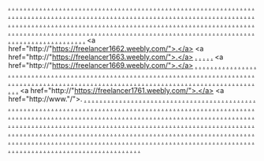 <a href="https://freelancer1373.weebly.com/">.</a>
<a href="https://freelancer1374.weebly.com/">.</a>
<a href="https://freelancer1375.weebly.com/">.</a>
<a href="https://freelancer1376.weebly.com/">.</a>
<a href="https://freelancer1377.weebly.com/">.</a>
<a href="https://freelancer1378.weebly.com/">.</a>
<a href="https://freelancer1379.weebly.com/">.</a>
<a href="https://freelancer1380.weebly.com/">.</a>
<a href="https://softn4343.weebly.com/">.</a>
<a href="https://freelancer1271.weebly.com/">.</a>
<a href="https://freelancer1272.weebly.com/">.</a>
<a href="https://freelancer1273.weebly.com/">.</a>
<a href="https://freelancer1274.weebly.com/">.</a>
<a href="https://freelancer1275.weebly.com/">.</a>
<a href="https://freelancer1276.weebly.com/">.</a>
<a href="https://freelancer1277.weebly.com/">.</a>
<a href="https://freelancer1278.weebly.com/">.</a>
<a href="https://freelancer1279.weebly.com/">.</a>
<a href="https://freelancer1280.weebly.com/">.</a>
<a href="https://softn4367.weebly.com/">.</a>
<a href="https://freelancer1331.weebly.com/">.</a>
<a href="https://freelancer1332.weebly.com/">.</a>
<a href="https://freelancer13313.weebly.com/">.</a>
<a href="https://freelancer1334.weebly.com/">.</a>
<a href="https://freelancer1335.weebly.com/">.</a>
<a href="https://freelancer1336.weebly.com/">.</a>
<a href="https://freelancer1337.weebly.com/">.</a>
<a href="https://freelancer1338.weebly.com/">.</a>
<a href="https://freelancer1339.weebly.com/">.</a>
<a href="https://freelancer1340.weebly.com/">.</a>
<a href="https://softn4390.weebly.com/">.</a>
<a href="https://freelancer1391.weebly.com/">.</a>
<a href="https://freelancer1392.weebly.com/">.</a>
<a href="https://freelancer1393.weebly.com/">.</a>
<a href="https://freelancer1394.weebly.com/">.</a>
<a href="https://freelancer1395.weebly.com/">.</a>
<a href="https://freelancer1396.weebly.com/">.</a>
<a href="https://freelancer1397.weebly.com/">.</a>
<a href="https://freelancer1398.weebly.com/">.</a>
<a href="https://freelancer1399.weebly.com/">.</a>
<a href="https://freelancer1400.weebly.com/">.</a>
<a href="https://softn4583.weebly.com/">.</a>
<a href="https://freelancer1501.weebly.com/">.</a>
<a href="https://freelancer1502.weebly.com/">.</a>
<a href="https://freelancer1503.weebly.com/">.</a>
<a href="https://freelancer1504.weebly.com/">.</a>
<a href="https://freelancer1505.weebly.com/">.</a>
<a href="https://freelancer1506.weebly.com/">.</a>
<a href="https://freelancer1507.weebly.com/">.</a>
<a href="https://freelancer1508.weebly.com/">.</a>
<a href="https://freelancer1509.weebly.com/">.</a>
<a href="https://freelancer1510.weebly.com/">.</a>
<a href="https://softn4607.weebly.com/">.</a>
<a href="https://freelancer1461.weebly.com/">.</a>
<a href="https://freelancer1462.weebly.com/">.</a>
<a href="https://freelancer1463.weebly.com/">.</a>
<a href="https://freelancer1464.weebly.com/">.</a>
<a href="https://freelancer1465.weebly.com/">.</a>
<a href="https://freelancer1466.weebly.com/">.</a>
<a href="https://freelancer1467.weebly.com/">.</a>
<a href="https://freelancer1468.weebly.com/">.</a>
<a href="https://freelancer1469.weebly.com/">.</a>
<a href="https://freelancer1470.weebly.com/">.</a>
<a href="https://softn4631.weebly.com/">.</a>
<a href="https://freelancer1821.weebly.com/">.</a>
<a href="https://freelancer1822.weebly.com/">.</a>
<a href="https://freelancer1823.weebly.com/">.</a>
<a href="https://freelancer1824.weebly.com/">.</a>
<a href="https://freelancer1825.weebly.com/">.</a>
<a href="https://freelancer1826.weebly.com/">.</a>
<a href="https://freelancer1827.weebly.com/">.</a>
<a href="https://freelancer1828.weebly.com/">.</a>
<a href="https://freelancer1829.weebly.com/">.</a>
<a href="https://freelancer1830.weebly.com/">.</a>
<a href="https://softn4655.weebly.com/">.</a>
<a href="https://freelancer1841.weebly.com/">.</a>
<a href="https://freelancer1842.weebly.com/">.</a>
<a href="https://freelancer1843.weebly.com/">.</a>
<a href="https://freelancer1844.weebly.com/">.</a>
<a href="https://freelancer1845.weebly.com/">.</a>
<a href="https://freelancer1846.weebly.com/">.</a>
<a href="https://freelancer1847.weebly.com/">.</a>
<a href="https://freelancer1848.weebly.com/">.</a>
<a href="https://freelancer1849.weebly.com/">.</a>
<a href="https://freelancer1850.weebly.com/">.</a>
<a href="https://softn4656.weebly.com/">.</a>
<a href="https://freelancer1851.weebly.com/">.</a>
<a href="https://freelancer1852.weebly.com/">.</a>
<a href="https://freelancer1853.weebly.com/">.</a>
<a href="https://freelancer1854.weebly.com/">.</a>
<a href="https://freelancer1855.weebly.com/">.</a>
<a href="https://freelancer1856.weebly.com/">.</a>
<a href="https://freelancer1857.weebly.com/">.</a>
<a href="https://freelancer1858.weebly.com/">.</a>
<a href="https://freelancer1859.weebly.com/">.</a>
<a href="https://freelancer1860.weebly.com/">.</a>
<a href="https://softn4599.weebly.com/">.</a>
<a href="https://freelancer1461.weebly.com/">.</a>
<a href="https://freelancer1462.weebly.com/">.</a>
<a href="https://freelancer1463.weebly.com/">.</a>
<a href="https://freelancer1464.weebly.com/">.</a>
<a href="https://freelancer1465.weebly.com/">.</a>
<a href="https://freelancer1466.weebly.com/">.</a>
<a href="https://freelancer1467.weebly.com/">.</a>
<a href="https://freelancer1468.weebly.com/">.</a>
<a href="https://freelancer1469.weebly.com/">.</a>
<a href="https://freelancer1470.weebly.com/">.</a>
<a href="https://softn4624.weebly.com/">.</a>
<a href="https://freelancer1511.weebly.com/">.</a>
<a href="https://freelancer1512.weebly.com/">.</a>
<a href="https://freelancer1513.weebly.com/">.</a>
<a href="https://freelancer1514.weebly.com/">.</a>
<a href="https://freelancer1515.weebly.com/">.</a>
<a href="https://freelancer1516.weebly.com/">.</a>
<a href="https://freelancer1517.weebly.com/">.</a>
<a href="https://freelancer1518.weebly.com/">.</a>
<a href="https://freelancer1519.weebly.com/">.</a>
<a href="https://freelancer1520.weebly.com/">.</a>
<a href="https://softn4648.weebly.com/">.</a>
<a href="https://freelancer1521.weebly.com/">.</a>
<a href="https://freelancer1522.weebly.com/">.</a>
<a href="https://freelancer1523.weebly.com/">.</a>
<a href="https://freelancer1524.weebly.com/">.</a>
<a href="https://freelancer1525.weebly.com/">.</a>
<a href="https://freelancer1526.weebly.com/">.</a>
<a href="https://freelancer1527.weebly.com/">.</a>
<a href="https://freelancer1528.weebly.com/">.</a>
<a href="https://freelancer1529.weebly.com/">.</a>
<a href="https://softn4584.weebly.com/">.</a>
<a href="https://freelancer1421.weebly.com/">.</a>
<a href="https://freelancer1422.weebly.com/">.</a>
<a href="https://freelancer1423.weebly.com/">.</a>
<a href="https://freelancer1424.weebly.com/">.</a>
<a href="https://freelancer1425.weebly.com/">.</a>
<a href="https://freelancer1426.weebly.com/">.</a>
<a href="https://freelancer1427.weebly.com/">.</a>
<a href="https://freelancer1428.weebly.com/">.</a>
<a href="https://freelancer1429.weebly.com/">.</a>
<a href="https://freelancer1430.weebly.com/">.</a>
<a href="https://softn4608.weebly.com/">.</a>
<a href="https://freelancer1471.weebly.com/">.</a>
<a href="https://freelancer1472.weebly.com/">.</a>
<a href="https://freelancer1473.weebly.com/">.</a>
<a href="https://freelancer1474.weebly.com/">.</a>
<a href="https://freelancer1475.weebly.com/">.</a>
<a href="https://freelancer1476.weebly.com/">.</a>
<a href="https://freelancer1477.weebly.com/">.</a>
<a href="https://freelancer1478.weebly.com/">.</a>
<a href="https://freelancer1479.weebly.com/">.</a>
<a href="https://freelancer1480.weebly.com/">.</a>
<a href="https://softn4632.weebly.com/">.</a>
<a href="https://freelancer1831.weebly.com/">.</a>
<a href="https://freelancer1832.weebly.com/">.</a>
<a href="https://freelancer1833.weebly.com/">.</a>
<a href="https://freelancer1834.weebly.com/">.</a>
<a href="https://freelancer1835.weebly.com/">.</a>
<a href="https://freelancer1836.weebly.com/">.</a>
<a href="https://freelancer1837.weebly.com/">.</a>
<a href="https://freelancer1838.weebly.com/">.</a>
<a href="https://freelancer1839.weebly.com/">.</a>
<a href="https://freelancer1840.weebly.com/">.</a>
<a href="https://softn4591.weebly.com/">.</a>
<a href="https://freelancer1431.weebly.com/">.</a>
<a href="https://freelancer1432.weebly.com/">.</a>
<a href="https://freelancer1433.weebly.com/">.</a>
<a href="https://freelancer1434.weebly.com/">.</a>
<a href="https://freelancer1435.weebly.com/">.</a>
<a href="https://freelancer1436.weebly.com/">.</a>
<a href="https://freelancer1437.weebly.com/">.</a>
<a href="https://freelancer1438.weebly.com/">.</a>
<a href="https://freelancer1439.weebly.com/">.</a>
<a href="https://freelancer1440.weebly.com/">.</a>
<a href="https://softn4615.weebly.com/">.</a>
<a href="https://freelancer1481.weebly.com/">.</a>
<a href="https://freelancer1482.weebly.com/">.</a>
<a href="https://freelancer1483.weebly.com/">.</a>
<a href="https://freelancer1484.weebly.com/">.</a>
<a href="https://freelancer1485.weebly.com/">.</a>
<a href="https://freelancer1486.weebly.com/">.</a>
<a href="https://freelancer1487.weebly.com/">.</a>
<a href="https://freelancer1488.weebly.com/">.</a>
<a href="https://freelancer1489.weebly.com/">.</a>
<a href="https://freelancer1490.weebly.com/">.</a>
<a href="https://softn4639.weebly.com/">.</a>
<a href="https://freelancer6.weebly.com/">.</a>
<a href="https://freelancer23.weebly.com/">.</a>
<a href="https://freelancer9.weebly.com/">.</a>
<a href="https://freelancer0.weebly.com/">.</a>
<a href="https://freelancer1551.weebly.com/">.</a>
<a href="https://freelancer1552.weebly.com/">.</a>
<a href="https://freelancer15.weebly.com/">.</a>
<a href="https://freelancer1555.weebly.com/">.</a>
<a href="https://freelancer1555.weebly.com/">.</a>
<a href="https://freelancer1561.weebly.com/">.</a>
<a href="https://softn4592.weebly.com/">.</a>
<a href="https://freelancer1444.weebly.com/">.</a>
<a href="https://freelancer1445.weebly.com/">.</a>
<a href="https://freelancer1446.weebly.com/">.</a>
<a href="https://freelancer1447.weebly.com/">.</a>
<a href="https://freelancer1448.weebly.com/">.</a>
<a href="https://freelancer1449.weebly.com/">.</a>
<a href="https://freelancer1450.weebly.com/">.</a>
<a href="https://freelancer1441.weebly.com/">.</a>
<a href="https://freelancer1442.weebly.com/">.</a>
<a href="https://freelancer1443.weebly.com/">.</a>
<a href="https://softn4616.weebly.com/">.</a>
<a href="https://freelancer1500.weebly.com/">.</a>
<a href="https://freelancer150.weebly.com/">.</a>
<a href="https://freelancer153.weebly.com/">.</a>
<a href="https://freelancer154.weebly.com/">.</a>
<a href="https://freelancer155.weebly.com/">.</a>
<a href="https://freelancer156.weebly.com/">.</a>
<a href="https://freelancer157.weebly.com/">.</a>
<a href="https://freelancer158.weebly.com/">.</a>
<a href="https://freelancer159.weebly.com/">.</a>
<a href="https://freelancer151.weebly.com/">.</a>
<a href="https://softn4640.weebly.com/">.</a>
<a href="https://freelancer1545.weebly.com/">.</a>
<a href="https://freelancer1546.weebly.com/">.</a>
<a href="https://freelancer105.weebly.com/">.</a>
<a href="https://freelancer102.weebly.com/">.</a>
<a href="https://freelancer5.weebly.com/">.</a>
<a href="https://freelancer1541.weebly.com/">.</a>
<a href="https://freelancer1542.weebly.com/">.</a>
<a href="https://freelancer1543.weebly.com/">.</a>
<a href="https://freelancer1544.weebly.com/">.</a>
<a href="https://softn4600.weebly.com/">.</a>
<a href="https://freelancer1457.weebly.com/">.</a>
<a href="https://freelancer1458.weebly.com/">.</a>
<a href="https://freelancer1459.weebly.com/">.</a>
<a href="https://freelancer1460.weebly.com/">.</a>
<a href="https://freelancer1451.weebly.com/">.</a>
<a href="https://freelancer1452.weebly.com/">.</a>
<a href="https://freelancer1453.weebly.com/">.</a>
<a href="https://freelancer1454.weebly.com/">.</a>
<a href="https://freelancer1455.weebly.com/">.</a>
<a href="https://freelancer1456.weebly.com/">.</a>
<a href="https://softn4623.weebly.com/">.</a>
<a href="https://freelancer1491.weebly.com/">.</a>
<a href="https://freelancer1492.weebly.com/">.</a>
<a href="https://freelancer1493.weebly.com/">.</a>
<a href="https://freelancer1494.weebly.com/">.</a>
<a href="https://freelancer1495.weebly.com/">.</a>
<a href="https://freelancer1496.weebly.com/">.</a>
<a href="https://freelancer1497.weebly.com/">.</a>
<a href="https://freelancer1498.weebly.com/">.</a>
<a href="https://freelancer1499.weebly.com/">.</a>
<a href="https://freelancer149.weebly.com/">.</a>
<a href="https://softn4647.weebly.com/">.</a>
<a href="https://freelancer1531.weebly.com/">.</a>
<a href="https://freelancer1532.weebly.com/">.</a>
<a href="https://freelancer1533.weebly.com/">.</a>
<a href="https://freelancer1534.weebly.com/">.</a>
<a href="https://freelancer1535.weebly.com/">.</a>
<a href="https://freelancer1536.weebly.com/">.</a>
<a href="https://freelancer1547.weebly.com/">.</a>
<a href="https://freelancer1548.weebly.com/">.</a>
<a href="https://freelancer1549.weebly.com/">.</a>
<a href="https://freelancer1550.weebly.com/">.</a>
<a href="https://softn4587.weebly.com/">.</a>
<a href="https://freelancer1601.weebly.com/">.</a>
<a href="https://freelancer1602.weebly.com/">.</a>
<a href="https://freelancer1603.weebly.com/">.</a>
<a href="https://freelancer1604.weebly.com/">.</a>
<a href="https://freelancer1605.weebly.com/">.</a>
<a href="https://freelancer1606.weebly.com/">.</a>
<a href="https://freelancer1607.weebly.com/">.</a>
<a href="https://freelancer1608.weebly.com/">.</a>
<a href="https://freelancer1609.weebly.com/">.</a>
<a href="https://freelancer1610.weebly.com/">.</a>
<a href="https://softn4611.weebly.com/">.</a>
<a href="https://freelancing1661.weebly.com/">.</a>
<a href="http://"https://freelancer1662.weebly.com/">.</a>
<a href="http://"https://freelancer1663.weebly.com/">.</a>
<a href="https://freelancer1664.weebly.com/">.</a>
<a href="https://freelancer1665.weebly.com/">.</a>
<a href="https://freelancer1666.weebly.com/">.</a>
<a href="https://freelancer1667.weebly.com/">.</a>
<a href="https://freelancer1668.weebly.com/">.</a>
<a href="http://"https://freelancer1669.weebly.com/">.</a>
<a href="https://freelancer1670.weebly.com/">.</a>
<a href="https://softn4635.weebly.com/">.</a>
<a href="https://freelancer1721.weebly.com/">.</a>
<a href="https://freelancer1722.weebly.com/">.</a>
<a href="https://freelancer1723.weebly.com/">.</a>
<a href="https://freelancer1724.weebly.com/">.</a>
<a href="https://freelancer1725.weebly.com/">.</a>
<a href="https://freelancer1726.weebly.com/">.</a>
<a href="https://freelancer1727.weebly.com/">.</a>
<a href="https://freelancer1728.weebly.com/">.</a>
<a href="https://freelancer1729.weebly.com/">.</a>
<a href="https://softn4659.weebly.com/">.</a>
<a href="https://freelancer1801.weebly.com/">.</a>
<a href="https://freelancer1802.weebly.com/">.</a>
<a href="https://freelancer1803.weebly.com/">.</a>
<a href="https://freelancer1804.weebly.com/">.</a>
<a href="https://freelancer1805.weebly.com/">.</a>
<a href="https://freelancer1806.weebly.com/">.</a>
<a href="https://freelancer1807.weebly.com/">.</a>
<a href="https://freelancer1808.weebly.com/">.</a>
<a href="https://freelancer1809.weebly.com/">.</a>
<a href="https://freelancer1810.weebly.com/">.</a>
<a href="https://softn4660.weebly.com/">.</a>
<a href="https://softn4588.weebly.com/">.</a>
<a href="https://freelancer1611.weebly.com/">.</a>
<a href="https://freelancer1612.weebly.com/">.</a>
<a href="https://freelancer1613.weebly.com/">.</a>
<a href="https://freelancer1614.weebly.com/">.</a>
<a href="https://freelancer1615.weebly.com/">.</a>
<a href="https://freelancer1616.weebly.com/">.</a>
<a href="https://freelancer1617.weebly.com/">.</a>
<a href="https://freelancer1618.weebly.com/">.</a>
<a href="https://freelancer1619.weebly.com/">.</a>
<a href="https://freelancer1620.weebly.com/">.</a>
<a href="https://softn4612.weebly.com/">.</a>
<a href="https://freelancer1671.weebly.com/">.</a>
<a href="https://freelancer1672.weebly.com/">.</a>
<a href="https://freelancer1673.weebly.com/">.</a>
<a href="https://freelancer1674.weebly.com/">.</a>
<a href="https://freelancer1675.weebly.com/">.</a>
<a href="https://freelancer1676.weebly.com/">.</a>
<a href="https://freelancer1677.weebly.com/">.</a>
<a href="https://freelancer1678.weebly.com/">.</a>
<a href="https://freelancer1679.weebly.com/">.</a>
<a href="https://freelancer1680.weebly.com/">.</a>
<a href="https://softn4636.weebly.com/">.</a>
<a href="https://freelancer1731.weebly.com/">.</a>
<a href="https://freelancer1732.weebly.com/">.</a>
<a href="https://freelancer1733.weebly.com/">.</a>
<a href="https://freelancer1734.weebly.com/">.</a>
<a href="https://freelancer1735.weebly.com/">.</a>
<a href="https://freelancer1736.weebly.com/">.</a>
<a href="https://freelancer1737.weebly.com/">.</a>
<a href="https://freelancer1738.weebly.com/">.</a>
<a href="https://freelancer1739.weebly.com/">.</a>
<a href="https://freelancer1740.weebly.com/">.</a>
<a href="https://softn4595.weebly.com/">.</a>
<a href="https://freelancer1621.weebly.com/">.</a>
<a href="https://freelancer1622.weebly.com/">.</a>
<a href="https://freelancer1623.weebly.com/">.</a>
<a href="https://freelancer1624.weebly.com/">.</a>
<a href="https://freelancer1625.weebly.com/">.</a>
<a href="https://freelancer1626.weebly.com/">.</a>
<a href="https://freelancer1627.weebly.com/">.</a>
<a href="https://freelancer1628.weebly.com/">.</a>
<a href="https://freelancer1629.weebly.com/">.</a>
<a href="https://freelancer1630.weebly.com/">.</a>
<a href="https://softn4619.weebly.com/">.</a>
<a href="https://freelancing1681.weebly.com/">.</a>
<a href="https://freelancing1682.weebly.com/">.</a>
<a href="https://freelancing1683.weebly.com/">.</a>
<a href="https://freelancing1684.weebly.com/">.</a>
<a href="https://freelancing1685.weebly.com/">.</a>
<a href="https://freelancing1686.weebly.com/">.</a>
<a href="https://freelancing1687.weebly.com/">.</a>
<a href="https://freelancing1688.weebly.com/">.</a>
<a href="https://freelancing1689.weebly.com/">.</a>
<a href="https://freelancing1690.weebly.com/">.</a>
<a href="https://softn4643.weebly.com/">.</a>
<a href="https://freelancer1741.weebly.com/">.</a>
<a href="https://freelancer1742.weebly.com/">.</a>
<a href="https://freelancer1743.weebly.com/">.</a>
<a href="https://freelancer1744.weebly.com/">.</a>
<a href="https://freelancer1745.weebly.com/">.</a>
<a href="https://freelancer1746.weebly.com/">.</a>
<a href="https://freelancer1747.weebly.com/">.</a>
<a href="https://freelancer1748.weebly.com/">.</a>
<a href="https://freelancer1749.weebly.com/">.</a>
<a href="https://freelancer1750.weebly.com/">.</a>
<a href="https://softn4596.weebly.com/">.</a>
<a href="https://freelancer1631.weebly.com/">.</a>
<a href="https://freelancer1632.weebly.com/">.</a>
<a href="https://freelancer1633.weebly.com/">.</a>
<a href="https://freelancer1634.weebly.com/">.</a>
<a href="https://freelancer1635.weebly.com/">.</a>
<a href="https://freelancer1636.weebly.com/">.</a>
<a href="https://freelancer1637.weebly.com/">.</a>
<a href="https://freelancer1638.weebly.com/">.</a>
<a href="https://freelancer1639.weebly.com/">.</a>
<a href="https://freelancer1640.weebly.com/">.</a>
<a href="https://softn4620.weebly.com/">.</a>
<a href="https://freelancing1691.weebly.com/">.</a>
<a href="https://freelancing1692.weebly.com/">.</a>
<a href="https://freelancing1693.weebly.com/">.</a>
<a href="https://freelancing1694.weebly.com/">.</a>
<a href="https://freelancing1695.weebly.com/">.</a>
<a href="https://freelancing1696.weebly.com/">.</a>
<a href="https://freelancing1697.weebly.com/">.</a>
<a href="https://freelancing1698.weebly.com/">.</a>
<a href="https://freelancing1699.weebly.com/">.</a>
<a href="https://freelancing1700.weebly.com/">.</a>
<a href="https://softn4644.weebly.com/">.</a>
<a href="https://freelancer1751.weebly.com/">.</a>
<a href="https://freelancer1752.weebly.com/">.</a>
<a href="https://freelancer1753.weebly.com/">.</a>
<a href="https://freelancer1754.weebly.com/">.</a>
<a href="https://freelancer1755.weebly.com/">.</a>
<a href="https://freelancer1756.weebly.com/">.</a>
<a href="https://freelancer1757.weebly.com/">.</a>
<a href="https://freelancer1758.weebly.com/">.</a>
<a href="https://freelancer1759.weebly.com/">.</a>
<a href="https://freelancer1760.weebly.com/">.</a>
<a href="https://softn4603.weebly.com/">.</a>
<a href="https://freelancer1641.weebly.com/">.</a>
<a href="https://freelancer1642.weebly.com/">.</a>
<a href="https://freelancer1643.weebly.com/">.</a>
<a href="https://freelancer1644.weebly.com/">.</a>
<a href="https://freelancer1645.weebly.com/">.</a>
<a href="https://freelancer1646.weebly.com/">.</a>
<a href="https://freelancer1647.weebly.com/">.</a>
<a href="https://freelancer1648.weebly.com/">.</a>
<a href="https://freelancer1649.weebly.com/">.</a>
<a href="https://freelancer1650.weebly.com/">.</a>
<a href="https://softn4627.weebly.com/">.</a>
<a href="https://freelancer1701.weebly.com/">.</a>
<a href="https://freelancing1702.weebly.com/">.</a>
<a href="https://freelancer1703.weebly.com/">.</a>
<a href="https://freelancer1704.weebly.com/">.</a>
<a href="https://freelancer1705.weebly.com/">.</a>
<a href="https://freelancer1706.weebly.com/">.</a>
<a href="https://freelancer1707.weebly.com/">.</a>
<a href="https://freelancer1708.weebly.com/">.</a>
<a href="https://freelancer1709.weebly.com/">.</a>
<a href="https://freelancer1710.weebly.com/">.</a>
<a href="https://softn4651.weebly.com/">.</a>
<a href="http://"https://freelancer1761.weebly.com/">.</a>
<a href="http://www."/">.</a>
<a href="https://freelancer1762.weebly.com/">.</a>
<a href="https://freelancer1763.weebly.com/">.</a>
<a href="https://freelancer1764.weebly.com/">.</a>
<a href="https://freelancer1765.weebly.com/">.</a>
<a href="https://freelancer1766.weebly.com/">.</a>
<a href="https://freelancer1767.weebly.com/">.</a>
<a href="https://freelancer1768.weebly.com/">.</a>
<a href="https://freelancer1769.weebly.com/">.</a>
<a href="https://freelancer1770.weebly.com/">.</a>
<a href="https://softn4604.weebly.com/">.</a>
<a href="https://freelancer1651.weebly.com/">.</a>
<a href="https://freelancer1652.weebly.com/">.</a>
<a href="https://freelancer1653.weebly.com/">.</a>
<a href="https://freelancer1654.weebly.com/">.</a>
<a href="https://freelancer1655.weebly.com/">.</a>
<a href="https://freelancer1656.weebly.com/">.</a>
<a href="https://freelancer1657.weebly.com/">.</a>
<a href="https://freelancer1658.weebly.com/">.</a>
<a href="https://freelancer1659.weebly.com/">.</a>
<a href="https://freelancer1660.weebly.com/">.</a>
<a href="https://softn4628.weebly.com/">.</a>
<a href="https://freelancer1711.weebly.com/">.</a>
<a href="https://freelancer1712.weebly.com/">.</a>
<a href="https://freelancer1713.weebly.com/">.</a>
<a href="https://freelancer1714.weebly.com/">.</a>
<a href="https://freelancer1715.weebly.com/">.</a>
<a href="https://freelancer1716.weebly.com/">.</a>
<a href="https://freelancer1717.weebly.com/">.</a>
<a href="https://freelancer1718.weebly.com/">.</a>
<a href="https://freelancer1719.weebly.com/">.</a>
<a href="https://freelancer1720.weebly.com/">.</a>
<a href="https://softn4652.weebly.com/">.</a>
<a href="https://freelancer1771.weebly.com/">.</a>
<a href="https://freelancer1772.weebly.com/">.</a>
<a href="https://freelancer1773.weebly.com/">.</a>
<a href="https://freelancer1774.weebly.com/">.</a>
<a href="https://freelancer1775.weebly.com/">.</a>
<a href="https://freelancer1776.weebly.com/">.</a>
<a href="https://freelancer1777.weebly.com/">.</a>
<a href="https://freelancer1778.weebly.com/">.</a>
<a href="https://freelancer1779.weebly.com/">.</a>
<a href="https://freelancer1780.weebly.com/">.</a>
<a href="https://softn4590.weebly.com/">.</a>
<a href="https://freelancer1861.weebly.com/">.</a>
<a href="https://freelancer1862.weebly.com/">.</a>
<a href="https://freelancer1863.weebly.com/">.</a>
<a href="https://freelancer1864.weebly.com/">.</a>
<a href="https://freelancer1865.weebly.com/">.</a>
<a href="https://freelancer1866.weebly.com/">.</a>
<a href="https://freelancer1867.weebly.com/">.</a>
<a href="https://freelancer1868.weebly.com/">.</a>
<a href="https://freelancer1869.weebly.com/">.</a>
<a href="https://freelancer1870.weebly.com/">.</a>
<a href="https://softn4613.weebly.com/">.</a>
<a href="https://freelancer1921.weebly.com/">.</a>
<a href="https://freelancer1922.weebly.com/">.</a>
<a href="https://freelancer1923.weebly.com/">.</a>
<a href="https://freelancer1924.weebly.com/">.</a>
<a href="https://freelancer1925.weebly.com/">.</a>
<a href="https://freelancer1926.weebly.com/">.</a>
<a href="https://freelancer1928.weebly.com/">.</a>
<a href="https://freelancer1929.weebly.com/">.</a>
<a href="https://freelancer1930.weebly.com/">.</a>
<a href="https://freelancer1927.weebly.com/">.</a>
<a href="https://softn4637.weebly.com/">.</a>
<a href="https://freelancer2041.weebly.com/">.</a>
<a href="https://freelancer2042.weebly.com/">.</a>
<a href="https://freelancer2043.weebly.com/">.</a>
<a href="https://freelancer2044.weebly.com/">.</a>
<a href="https://freelancer2045.weebly.com/">.</a>
<a href="https://freelancer2046.weebly.com/">.</a>
<a href="https://freelancer2047.weebly.com/">.</a>
<a href="https://freelancer2048.weebly.com/">.</a>
<a href="https://freelancer2049.weebly.com/">.</a>
<a href="https://freelancer2050weebly.com/">.</a>
<a href="https://softn4661.weebly.com/">.</a>
<a href="https://freelancer2091.weebly.com/">.</a>
<a href="https://freelancer2092.weebly.com/">.</a>
<a href="https://freelancer2093.weebly.com/">.</a>
<a href="https://freelancer2094.weebly.com/">.</a>
<a href="https://freelancer2095.weebly.com/">.</a>
<a href="https://freelancer2096.weebly.com/">.</a>
<a href="https://freelancer2097.weebly.com/">.</a>
<a href="https://freelancer2098.weebly.com/">.</a>
<a href="https://freelancer2099.weebly.com/">.</a>
<a href="https://freelancer2100.weebly.com/">.</a>
<a href="https://softn4589.weebly.com/">.</a>
<a href="https://freelancer1881.weebly.com/">.</a>
<a href="https://freelancer1882.weebly.com/">.</a>
<a href="https://freelancer1883.weebly.com/">.</a>
<a href="https://freelancer1884.weebly.com/">.</a>
<a href="https://freelancer1885.weebly.com/">.</a>
<a href="https://freelancer1886.weebly.com/">.</a>
<a href="https://freelancer1887.weebly.com/">.</a>
<a href="https://freelancer1888.weebly.com/">.</a>
<a href="https://freelancer1889.weebly.com/">.</a>
<a href="https://softn4614.weebly.com/">.</a>
<a href="https://freelancer1940.weebly.com/">.</a>
<a href="https://freelancer1931.weebly.com/">.</a>
<a href="https://freelancer1932.weebly.com/">.</a>
<a href="https://freelancer1933.weebly.com/">.</a>
<a href="https://freelancer1934.weebly.com/">.</a>
<a href="https://freelancer1935.weebly.com/">.</a>
<a href="https://freelancer1936.weebly.com/">.</a>
<a href="https://freelancer1937.weebly.com/">.</a>
<a href="https://freelancer1938.weebly.com/">.</a>
<a href="https://freelancer1939.weebly.com/">.</a>
<a href="https://softn4638.weebly.com/">.</a>
<a href="https://freelancer2051.weebly.com/">.</a>
<a href="https://freelancer2052.weebly.com/">.</a>
<a href="https://freelancer2053.weebly.com/">.</a>
<a href="https://freelancer2054.weebly.com/">.</a>
<a href="https://freelancer2055.weebly.com/">.</a>
<a href="https://freelancer2056.weebly.com/">.</a>
<a href="https://freelancer2057.weebly.com/">.</a>
<a href="https://freelancer2058.weebly.com/">.</a>
<a href="https://freelancer2059.weebly.com/">.</a>
<a href="https://freelancer2060.weebly.com/">.</a>
<a href="https://softn4662d.weebly.com/">.</a>
<a href="https://freelancer2101.weebly.com/">.</a>
<a href="https://freelancer2102.weebly.com/">.</a>
<a href="https://freelancer2103.weebly.com/">.</a>
<a href="https://freelancer2104.weebly.com/">.</a>
<a href="https://freelancer2105.weebly.com/">.</a>
<a href="https://freelancer2106.weebly.com/">.</a>
<a href="https://freelancer2107.weebly.com/">.</a>
<a href="https://freelancer2108.weebly.com/">.</a>
<a href="https://freelancer2109.weebly.com/">.</a>
<a href="https://freelancer2110.weebly.com/">.</a>
<a href="https://softn4597.weebly.com/">.</a>
<a href="https://freelancer1791.weebly.com/">.</a>
<a href="https://freelancer1992.weebly.com/">.</a>
<a href="https://freelancer1893.weebly.com/">.</a>
<a href="https://freelancer1994.weebly.com/">.</a>
<a href="https://freelancer1895.weebly.com/">.</a>
<a href="https://freelancer1896.weebly.com/">.</a>
<a href="https://freelancer1897.weebly.com/">.</a>
<a href="https://freelancer1898.weebly.com/">.</a>
<a href="https://freelancer1899.weebly.com/">.</a>
<a href="https://freelancer1900.weebly.com/">.</a>
<a href="https://softn4621.weebly.com/">.</a>
<a href="https://freelancer2001.weebly.com/">.</a>
<a href="https://freelancer2002.weebly.com/">.</a>
<a href="https://freelancer2003.weebly.com/">.</a>
<a href="https://freelancer2004.weebly.com/">.</a>
<a href="https://freelancer2005.weebly.com/">.</a>
<a href="https://freelancer2006.weebly.com/">.</a>
<a href="https://freelancer2007.weebly.com/">.</a>
<a href="https://freelancer2008.weebly.com/">.</a>
<a href="https://freelancer2009.weebly.com/">.</a>
<a href="https://freelancer2010.weebly.com/">.</a>
<a href="https://softn4646.weebly.com/">.</a>
<a href="https://freelancer2061.weebly.com/">.</a>
<a href="https://freelancer2062.weebly.com/">.</a>
<a href="https://freelancer2063.weebly.com/">.</a>
<a href="https://freelancer2064.weebly.com/">.</a>
<a href="https://freelancer2065.weebly.com/">.</a>
<a href="https://freelancer2066.weebly.com/">.</a>
<a href="https://freelancer2067.weebly.com/">.</a>
<a href="https://freelancer2068.weebly.com/">.</a>
<a href="https://freelancer2069.weebly.com/">.</a>
<a href="https://freelancer2070.weebly.com/">.</a>
<a href="https://softn4598.weebly.com/">.</a>
<a href="https://freelancer1901.weebly.com/">.</a>
<a href="https://freelancer1902.weebly.com/">.</a>
<a href="https://freelancer1903.weebly.com/">.</a>
<a href="https://freelancer1904.weebly.com/">.</a>
<a href="https://freelancer1905.weebly.com/">.</a>
<a href="https://freelancer1906.weebly.com/">.</a>
<a href="https://freelancer1907.weebly.com/">.</a>
<a href="https://freelancer1908.weebly.com/">.</a>
<a href="https://freelancer1909.weebly.com/">.</a>
<a href="https://freelancer1910.weebly.com/">.</a>
<a href="https://softn4622.weebly.com/">.</a>
<a href="https://freelancer2011.weebly.com/">.</a>
<a href="https://freelancer2012.weebly.com/">.</a>
<a href="https://freelancer2013.weebly.com/">.</a>
<a href="https://freelancer2014.weebly.com/">.</a>
<a href="https://freelancer2015.weebly.com/">.</a>
<a href="https://freelancer2016.weebly.com/">.</a>
<a href="https://freelancer2017.weebly.com/">.</a>
<a href="https://freelancer2018.weebly.com/">.</a>
<a href="https://freelancer2019.weebly.com/">.</a>
<a href="https://freelancer2020.weebly.com/">.</a>
<a href="https://softn4645.weebly.com/">.</a>
<a href="https://freelancer2071.weebly.com/">.</a>
<a href="https://freelancer2072.weebly.com/">.</a>
<a href="https://freelancer2073.weebly.com/">.</a>
<a href="https://freelancer2074.weebly.com/">.</a>
<a href="https://freelancer2075.weebly.com/">.</a>
<a href="https://freelancer2076.weebly.com/">.</a>
<a href="https://freelancer2077.weebly.com/">.</a>
<a href="https://freelancer2078.weebly.com/">.</a>
<a href="https://freelancer2079.weebly.com/">.</a>
<a href="https://freelancer2080.weebly.com/">.</a>
<a href="https://softn4605.weebly.com/">.</a>
<a href="https://freelancer1871.weebly.com/">.</a>
<a href="https://freelancer1872.weebly.com/">.</a>
<a href="https://freelancer1873.weebly.com/">.</a>
<a href="https://freelancer1874.weebly.com/">.</a>
<a href="https://freelancer1875.weebly.com/">.</a>
<a href="https://freelancer1876.weebly.com/">.</a>
<a href="https://freelancer1877.weebly.com/">.</a>
<a href="https://freelancer1878.weebly.com/">.</a>
<a href="https://freelancer1879.weebly.com/">.</a>
<a href="https://freelancer1880.weebly.com/">.</a>
<a href="https://softn4629.weebly.com/">.</a>
<a href="https://freelancer2021.weebly.com/">.</a>
<a href="https://freelancer2022.weebly.com/">.</a>
<a href="https://freelancer2023.weebly.com/">.</a>
<a href="https://freelancer2024.weebly.com/">.</a>
<a href="https://freelancer2025.weebly.com/">.</a>
<a href="https://freelancer2026.weebly.com/">.</a>
<a href="https://freelancer2027.weebly.com/">.</a>
<a href="https://freelancer2028.weebly.com/">.</a>
<a href="https://freelancer2029.weebly.com/">.</a>
<a href="https://freelancer2030.weebly.com/">.</a>
<a href="https://softn4653.weebly.com/">.</a>
<a href="https://freelancer2081.weebly.com/">.</a>
<a href="https://freelancer2082.weebly.com/">.</a>
<a href="https://freelancer2083.weebly.com/">.</a>
<a href="https://freelancer2084.weebly.com/">.</a>
<a href="https://freelancer2085.weebly.com/">.</a>
<a href="https://freelancer2086.weebly.com/">.</a>
<a href="https://freelancer2087.weebly.com/">.</a>
<a href="https://freelancer2088.weebly.com/">.</a>
<a href="https://freelancer2089.weebly.com/">.</a>
<a href="https://freelancer2090.weebly.com/">.</a>
<a href="https://softn4606.weebly.com/">.</a>
<a href="https://freelancer1911.weebly.com/">.</a>
<a href="https://freelancer1912.weebly.com/">.</a>
<a href="https://freelancer1913.weebly.com/">.</a>
<a href="https://freelancer1914.weebly.com/">.</a>
<a href="https://freelancer1915.weebly.com/">.</a>
<a href="https://freelancer1916.weebly.com/">.</a>
<a href="https://freelancer1917.weebly.com/">.</a>
<a href="https://freelancer1918.weebly.com/">.</a>
<a href="https://freelancer1919.weebly.com/">.</a>
<a href="https://freelancer1920.weebly.com/">.</a>
<a href="https://softn4630.weebly.com/">.</a>
<a href="https://freelancer2031.weebly.com/">.</a>
<a href="https://freelancer2032.weebly.com/">.</a>
<a href="https://freelancer2033.weebly.com/">.</a>
<a href="https://freelancer2034.weebly.com/">.</a>
<a href="https://freelancer2035.weebly.com/">.</a>
<a href="https://freelancer2036.weebly.com/">.</a>
<a href="https://freelancer2037.weebly.com/">.</a>
<a href="https://freelancer2038.weebly.com/">.</a>
<a href="https://freelancer2039.weebly.com/">.</a>
<a href="https://freelancer2040.weebly.com/">.</a>
<a href="https://softn4654.weebly.com/">.</a>
<a href="https://freelancer2111.weebly.com/">.</a>
<a href="https://freelancer2112.weebly.com/">.</a>
<a href="https://freelancer2113.weebly.com/">.</a>
<a href="https://freelancer2114.weebly.com/">.</a>
<a href="https://freelancer2115.weebly.com/">.</a>
<a href="https://freelancer2116.weebly.com/">.</a>
<a href="https://freelancer2117.weebly.com/">.</a>
<a href="https://freelancer2118.weebly.com/">.</a>
<a href="https://freelancer2119.weebly.com/">.</a>
<a href="https://freelancer2120.weebly.com/">.</a>
<a href="https://faa997.weebly.com/">.</a>
<a href="https://faa998.weebly.com/">.</a>
<a href="https://faa999.weebly.com/">.</a>
<a href="https://faa1000.weebly.com/">.</a>
<a href="https://faa1001.weebly.com/">.</a>
<a href="https://faa1002.weebly.com/">.</a>
<a href="https://faa1003.weebly.com/">.</a>
<a href="https://faa1004.weebly.com/">.</a>
<a href="https://faa1005.weebly.com/">.</a>
<a href="https://faa1006.weebly.com/">.</a>
<a href="https://faa1007.weebly.com/">.</a>
<a href="https://faa1008.weebly.com/">.</a>
<a href="https://faa1009.weebly.com/">.</a>
<a href="https://faa1010.weebly.com/">.</a>
<a href="https://faa1011.weebly.com/">.</a>
<a href="https://faa1012.weebly.com/">.</a>
<a href="https://faa1013.weebly.com/">.</a>
<a href="https://faa1014.weebly.com/">.</a>
<a href="https://faa1015.weebly.com/">.</a>
<a href="https://faa1016.weebly.com/">.</a>
<a href="https://faa1017.weebly.com/">.</a>
<a href="https://faa1018.weebly.com/">.</a>
<a href="https://faa1019.weebly.com/">.</a>
<a href="https://faa1020.weebly.com/">.</a>
<a href="https://joiii1.weebly.com/">.</a>
<a href="https://joiii2.weebly.com/">.</a>
<a href="https://joiii3.weebly.com/">.</a>
<a href="https://joiii4.weebly.com/">.</a>
<a href="https://joiii5.weebly.com/">.</a>
<a href="https://joiii6.weebly.com/">.</a>
<a href="https://joiii7.weebly.com/">.</a>
<a href="https://joiii8.weebly.com/">.</a>
<a href="https://joiii9.weebly.com/">.</a>
<a href="https://joiii10.weebly.com/">.</a>
<a href="https://joiii11.weebly.com/">.</a>
<a href="https://joiii12.weebly.com/">.</a>
<a href="https://joiii13.weebly.com/">.</a>
<a href="https://joiii14.weebly.com/">.</a>
<a href="https://joiii15.weebly.com/">.</a>
<a href="https://joiii16.weebly.com/">.</a>
<a href="https://joiii17.weebly.com/">.</a>
<a href="https://joiii18.weebly.com/">.</a>
<a href="https://joiii19.weebly.com/">.</a>
<a href="https://joiii20.weebly.com/">.</a>
<a href="https://joiii21.weebly.com/">.</a>
<a href="https://joiii22.weebly.com/">.</a>
<a href="https://joiii23.weebly.com/">.</a>
<a href="https://joiii24.weebly.com/">.</a>
<a href="https://joiii25.weebly.com/">.</a>
<a href="https://joiii26.weebly.com/">.</a>
<a href="https://joiii27.weebly.com/">.</a>
<a href="https://joiii28.weebly.com/">.</a>
<a href="https://joiii29.weebly.com/">.</a>
<a href="https://joii30.weebly.com/">.</a>
<a href="https://joiii31.weebly.com/">.</a>
<a href="https://joiii32.weebly.com/">.</a>
<a href="https://joiii33.weebly.com/">.</a>
<a href="https://joiii34.weebly.com/">.</a>
<a href="https://joiii35.weebly.com/">.</a>
<a href="https://joiii36.weebly.com/">.</a>
<a href="https://joiii37.weebly.com/">.</a>
<a href="https://joiii38.weebly.com/">.</a>
<a href="https://joiii39.weebly.com/">.</a>
<a href="https://joiii40.weebly.com/">.</a>
<a href="https://joiii41.weebly.com/">.</a>
<a href="https://joiii42.weebly.com/">.</a>
<a href="https://joiii43.weebly.com/">.</a>
<a href="https://joiii44.weebly.com/">.</a>
<a href="https://joiii45.weebly.com/">.</a>
<a href="https://joiii46.weebly.com/">.</a>
<a href="https://joiii47.weebly.com/">.</a>
<a href="https://joiii48.weebly.com/">.</a>
<a href="https://joiii49.weebly.com/">.</a>
<a href="https://joiii50.weebly.com/">.</a>
<a href="https://joiii51.weebly.com/">.</a>
<a href="https://joiii52.weebly.com/">.</a>
<a href="https://joiii53.weebly.com/">.</a>
<a href="https://joiii54.weebly.com/">.</a>
<a href="https://joiii55.weebly.com/">.</a>
<a href="https://joiii56.weebly.com/">.</a>
<a href="https://joiii57.weebly.com/">.</a>
<a href="https://joiii58.weebly.com/">.</a>
<a href="https://joiii59.weebly.com/">.</a>
<a href="https://joiii60.weebly.com/">.</a>
<a href="https://joiii61.weebly.com/">.</a>
<a href="https://joiii62.weebly.com/">.</a>
<a href="https://joiii63.weebly.com/">.</a>
<a href="https://joiii64.weebly.com/">.</a>
<a href="https://joiii65.weebly.com/">.</a>
<a href="https://joiii66.weebly.com/">.</a>
<a href="https://joiii67.weebly.com/">.</a>
<a href="https://joiii68.weebly.com/">.</a>
<a href="https://joiii69.weebly.com/">.</a>
<a href="https://joiii70.weebly.com/">.</a>
<a href="https://joiii71.weebly.com/">.</a>
<a href="https://joiii72.weebly.com/">.</a>
<a href="https://joiii73.weebly.com/">.</a>
<a href="https://joiii74.weebly.com/">.</a>
<a href="https://joiii75.weebly.com/">.</a>
<a href="https://joiii76.weebly.com/">.</a>
<a href="https://joiii77.weebly.com/">.</a>
<a href="https://joiii78.weebly.com/">.</a>
<a href="https://joiii79.weebly.com/">.</a>
<a href="https://joiii80.weebly.com/">.</a>
<a href="https://joiii81.weebly.com/">.</a>
<a href="https://joiii82.weebly.com/">.</a>
<a href="https://joiii83.weebly.com/">.</a>
<a href="https://joiii84.weebly.com/">.</a>
<a href="https://joiii85.weebly.com/">.</a>
<a href="https://joiii86.weebly.com/">.</a>
<a href="https://joiii87.weebly.com/">.</a>
<a href="https://joiii88.weebly.com/">.</a>
<a href="https://joiii89.weebly.com/">.</a>
<a href="https://joiii90.weebly.com/">.</a>
<a href="https://joiii91.weebly.com/">.</a>
<a href="https://joiii92.weebly.com/">.</a>
<a href="https://joiii93.weebly.com/">.</a>
<a href="https://joiii94.weebly.com/">.</a>
<a href="https://joiii95.weebly.com/">.</a>
<a href="https://joiii96.weebly.com/">.</a>
<a href="https://joiii97.weebly.com/">.</a>
<a href="https://joiii98.weebly.com/">.</a>
<a href="https://joiii99.weebly.com/">.</a>
<a href="https://joiii100.weebly.com/">.</a>
<a href="https://joiii101.weebly.com/">.</a>
<a href="https://joiii102.weebly.com/">.</a>
<a href="https://joiii103.weebly.com/">.</a>
<a href="https://joiii104.weebly.com/">.</a>
<a href="https://joiii105.weebly.com/">.</a>
<a href="https://joiii106.weebly.com/">.</a>
<a href="https://joiii107.weebly.com/">.</a>
<a href="https://joiii108.weebly.com/">.</a>
